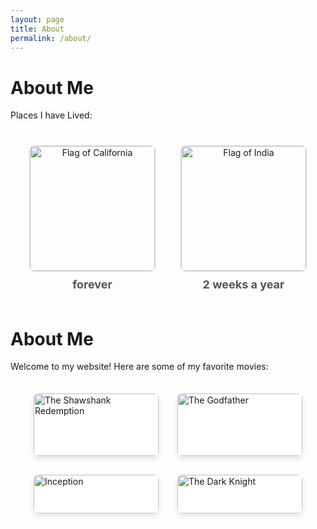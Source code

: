 ```yaml
---
layout: page
title: About
permalink: /about/
---
```


# About Me
Places I have Lived:

<div style="display: flex; justify-content: center; align-items: center; margin-top: 20px;">
  
  <!-- California Flag -->
  <div style="text-align: center; margin: 20px;">
    <img src="https://upload.wikimedia.org/wikipedia/commons/0/01/Flag_of_California.svg" alt="Flag of California" style="width: 200px; height: auto; border: 1px solid #ddd; border-radius: 8px;">
    <div style="font-size: 18px; font-weight: bold; color: #555; margin-top: 10px;">forever</div>
  </div>

  <!-- India Flag -->
  <div style="text-align: center; margin: 20px;">
    <img src="https://upload.wikimedia.org/wikipedia/en/4/41/Flag_of_India.svg" alt="Flag of India" style="width: 200px; height: auto; border: 1px solid #ddd; border-radius: 8px;">
    <div style="font-size: 18px; font-weight: bold; color: #555; margin-top: 10px;">2 weeks a year</div>
  </div>

</div>


# About Me

Welcome to my website! Here are some of my favorite movies:

<div style="display: flex; flex-wrap: wrap; justify-content: center; margin-top: 20px;">

  <!-- Movie 1 -->
  <div style="background-color: white; border-radius: 8px; box-shadow: 0 4px 8px rgba(0, 0, 0, 0.1); margin: 15px; width: 200px; overflow: hidden; transition: transform 0.2s;">
      <img src="https://m.media-amazon.com/images/I/51NiGlapXlL._AC_.jpg" alt="The Shawshank Redemption" style="width: 100%; height: auto;">
      <div style="padding: 10px; font-size: 18px; font-weight: bold; color: #555;">The Shawshank Redemption</div>
  </div>

  <!-- Movie 2 -->
  <div style="background-color: white; border-radius: 8px; box-shadow: 0 4px 8px rgba(0, 0, 0, 0.1); margin: 15px; width: 200px; overflow: hidden; transition: transform 0.2s;">
      <img src="https://m.media-amazon.com/images/I/51oBxmV-dML._AC_.jpg" alt="The Godfather" style="width: 100%; height: auto;">
      <div style="padding: 10px; font-size: 18px; font-weight: bold; color: #555;">The Godfather</div>
  </div>

  <!-- Movie 3 -->
  <div style="background-color: white; border-radius: 8px; box-shadow: 0 4px 8px rgba(0, 0, 0, 0.1); margin: 15px; width: 200px; overflow: hidden; transition: transform 0.2s;">
      <img src="https://m.media-amazon.com/images/I/510DK3eXUSL._AC_.jpg" alt="Inception" style="width: 100%; height: auto;">
      <div style="padding: 10px; font-size: 18px; font-weight: bold; color: #555;">Inception</div>
  </div>

  <!-- Movie 4 -->
  <div style="background-color: white; border-radius: 8px; box-shadow: 0 4px 8px rgba(0, 0, 0, 0.1); margin: 15px; width: 200px; overflow: hidden; transition: transform 0.2s;">
      <img src="https://m.media-amazon.com/images/I/51zUbui+gbL._AC_.jpg" alt="The Dark Knight" style="width: 100%; height: auto;">
      <div style="padding: 10px; font-size: 18px; font-weight: bold; color: #555;">The Dark Knight</div>
  </div>

</div>

